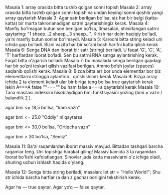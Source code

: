 Masala 1:
array orasida bitta tushib qolgan sonni topish
Masala 2:
array orasida bitta tushib qolgan sonni topish va undan keyingi sonni qoshib yangi array qaytarish
Masala 3:
Agar satr berilgan bo'lsa, siz har bir belgi (katta-katta) bir marta takrorlanadigan satrni qaytarishingiz kerak.
Masala 4:
Manfiy bo'lmagan butun son berilgan bo'lsa, 3masalan, shivirlangan satrni qaytaring: "1 sheep...2 sheep...3 sheep...". Kirish har doim haqiqiy bo'ladi, ya'ni manfiy butun sonlar bo'lmaydi.
Masala 5:
Karochi bitta string keladi uni ichida gap bo'ladi. Bizni vazifa har bir so'zni bosh harifni katta qilish kerak
Masala 6:
Senga DNA dan iborat bir satr (string) beriladi. U faqat 'G', 'C', 'A', 'T' harflardan iborat bo‘ladi.
Sen bu satrni RNA satrga aylantirishing kerak. Faqat bitta o‘zgarish bo‘ladi:
Masala 7:
bu masalada senga berilgan gapdagi har bir so‘zni teskari qilish vazifasi berilgan. Ammo bo‘sh joylar (spaces) saqlanib qolishi kerak.
Masala 8:
Bizda bitta arr bor unda elementlar bor biz elementlarni stringga aylantirib , qo'shishimiz kerak
Masala 9:
Bizga array ichida 2 ta element keladi ular bir biriga teng bo'lsa true qaytarish kerak lekin A===A false ""==="" bu ham false a===a qaytarishi kerak
Masala 10:
Tana massasi indeksini hisoblaydigan bmi funktsiyasini yozing (bmi = vazn / balandlik 2 ).

agar bmi <= 18,5 bo'lsa, "kam vazn"

agar bmi <= 25.0 "Oddiy" ni qaytarsa

agar bmi <= 30,0 bo'lsa, "Ortiqcha vazn"

agar bmi > 30 bo'lsa, "Semiz"

Masala 11:
Ba'zi raqamlardan iborat massiv mavjud. Bittadan tashqari barcha raqamlar teng. Uni topishga harakat qiling!
Massiv kamida 3 ta raqamdan iborat bo'lishi kafolatlangan.
Sinovlar juda katta massivlarni o'z ichiga oladi, shuning uchun ishlash haqida o'ylang.

Masala 12:
Senga bitta string beriladi, masalan:
let str = "Hello World!";
Shu str ichida barcha harflar (a dan z gacha) borligini tekshirish kerak.

Agar ha — true qaytar.
Agar yo‘q — false qaytar.
